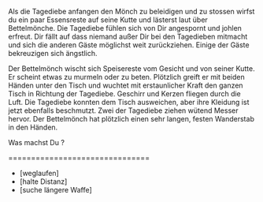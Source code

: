 Als die Tagediebe anfangen den Mönch zu beleidigen und zu stossen wirfst du ein paar Essensreste auf seine Kutte und lästerst laut über Bettelmönche. Die Tagediebe fühlen sich von Dir angespornt und johlen erfreut. Dir fällt auf dass niemand außer Dir bei den Tagedieben mitmacht und sich die anderen Gäste möglichst weit zurückziehen. Einige der Gäste bekreuzigen sich ängstlich.

Der Bettelmönch wischt sich Speisereste vom Gesicht und von seiner Kutte. Er scheint etwas zu murmeln oder zu beten. Plötzlich greift er mit beiden Händen unter den Tisch und wuchtet mit erstaunlicher Kraft den ganzen Tisch in Richtung der Tagediebe. Geschirr und Kerzen fliegen durch die Luft. Die Tagediebe konnten dem Tisch ausweichen, aber ihre Kleidung ist jetzt ebenfalls beschmutzt. Zwei der Tagediebe ziehen wütend Messer hervor. Der Bettelmönch hat plötzlich einen sehr langen, festen Wanderstab in den Händen.

Was machst Du ?

===============================

  * [weglaufen]
  * [halte Distanz]
  * [suche längere Waffe]
